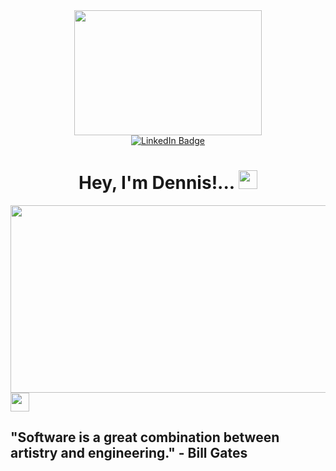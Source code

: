 <div id="header" align="center">
  <img src="https://media.giphy.com/media/xVImin7ZL8ySpVTUll/giphy.gif" width="300" height="200" />
<div id="badges" align="center">
  <a href="https://www.linkedin.com/in/dennisking2022/">
    <img src="https://img.shields.io/badge/LinkedIn-blue?style=for-the-badge&logo=linkedin&logoColor=white" alt="LinkedIn Badge"/>
  </a>
</div>
<img src="https://komarev.com/ghpvc/?username=dns-king&style=flat-square&color=blue" alt=""/>
<h1>
  Hey, I'm Dennis!...
  <img src="https://media.giphy.com/media/hvRJCLFzcasrR4ia7z/giphy.gif" width="30px"/>
</h1>
</div>
<div align="center">
  <img src="https://media.giphy.com/media/1eEH7dQ2xwN95RwGQf/giphy.gif" width="600" height="300" />
</div>

<img src="https://media.giphy.com/media/WUlplcMpOCEmTGBtBW/giphy.gif" width="30">

## "Software is a great combination between artistry and engineering." - Bill Gates



